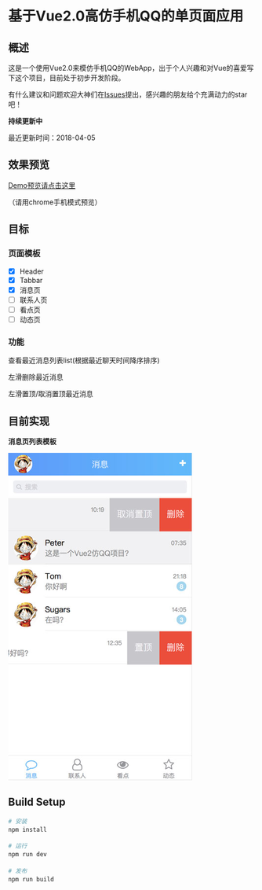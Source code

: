 # 基于Vue2.0高仿手机QQ的单页面应用

## 概述

这是一个使用Vue2.0来模仿手机QQ的WebApp，出于个人兴趣和对Vue的喜爱写下这个项目，目前处于初步开发阶段。

有什么建议和问题欢迎大神们在[Issues](https://github.com/suguoyao/vue2-QQ/issues)提出，感兴趣的朋友给个充满动力的star吧！

**持续更新中**

最近更新时间：2018-04-05

## 效果预览 

[Demo预览请点击这里](http://120.79.241.61/vue2-QQ/#/) 


（请用chrome手机模式预览）


## 目标

### 页面模板
- [x]  Header
- [x]  Tabbar
- [x]  消息页
- [ ]  联系人页
- [ ]  看点页
- [ ]  动态页

### 功能
查看最近消息列表list(根据最近聊天时间降序排序)

左滑删除最近消息

左滑置顶/取消置顶最近消息

## 目前实现

**消息页列表模板**

![消息页列表模板](./static/message.jpg)


## Build Setup

``` bash
# 安装
npm install

# 运行
npm run dev

# 发布
npm run build
